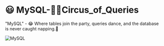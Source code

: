# 😃 MySQL-🤹‍♂️Circus_of_Queries
"MySQL" - 😂 Where tables join the party, queries dance, and the database is never caught napping.🤣

![MySQL](https://meterpreter.org/wp-content/uploads/2017/07/mysql-1.jpg)
